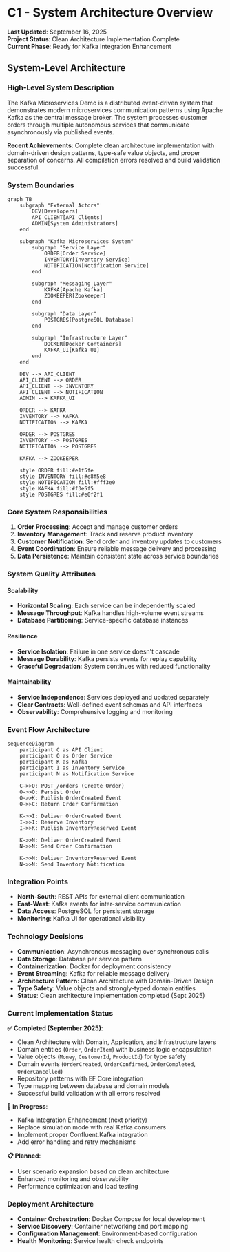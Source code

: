 # C1 - System Architecture Overview

**Last Updated**: September 16, 2025  
**Project Status**: Clean Architecture Implementation Complete  
**Current Phase**: Ready for Kafka Integration Enhancement

## System-Level Architecture

### High-Level System Description

The Kafka Microservices Demo is a distributed event-driven system that demonstrates modern microservices communication patterns using Apache Kafka as the central message broker. The system processes customer orders through multiple autonomous services that communicate asynchronously via published events.

**Recent Achievements**: Complete clean architecture implementation with domain-driven design patterns, type-safe value objects, and proper separation of concerns. All compilation errors resolved and build validation successful.

### System Boundaries

```mermaid
graph TB
    subgraph "External Actors"
        DEV[Developers]
        API_CLIENT[API Clients]
        ADMIN[System Administrators]
    end
    
    subgraph "Kafka Microservices System"
        subgraph "Service Layer"
            ORDER[Order Service]
            INVENTORY[Inventory Service] 
            NOTIFICATION[Notification Service]
        end
        
        subgraph "Messaging Layer"
            KAFKA[Apache Kafka]
            ZOOKEEPER[Zookeeper]
        end
        
        subgraph "Data Layer"
            POSTGRES[PostgreSQL Database]
        end
        
        subgraph "Infrastructure Layer"
            DOCKER[Docker Containers]
            KAFKA_UI[Kafka UI]
        end
    end
    
    DEV --> API_CLIENT
    API_CLIENT --> ORDER
    API_CLIENT --> INVENTORY
    API_CLIENT --> NOTIFICATION
    ADMIN --> KAFKA_UI
    
    ORDER --> KAFKA
    INVENTORY --> KAFKA
    NOTIFICATION --> KAFKA
    
    ORDER --> POSTGRES
    INVENTORY --> POSTGRES
    NOTIFICATION --> POSTGRES
    
    KAFKA --> ZOOKEEPER
    
    style ORDER fill:#e1f5fe
    style INVENTORY fill:#e8f5e8
    style NOTIFICATION fill:#fff3e0
    style KAFKA fill:#f3e5f5
    style POSTGRES fill:#e0f2f1
```

### Core System Responsibilities

1. **Order Processing**: Accept and manage customer orders
2. **Inventory Management**: Track and reserve product inventory
3. **Customer Notification**: Send order and inventory updates to customers
4. **Event Coordination**: Ensure reliable message delivery and processing
5. **Data Persistence**: Maintain consistent state across service boundaries

### System Quality Attributes

#### Scalability

- **Horizontal Scaling**: Each service can be independently scaled
- **Message Throughput**: Kafka handles high-volume event streams
- **Database Partitioning**: Service-specific database instances

#### Resilience

- **Service Isolation**: Failure in one service doesn't cascade
- **Message Durability**: Kafka persists events for replay capability
- **Graceful Degradation**: System continues with reduced functionality

#### Maintainability

- **Service Independence**: Services deployed and updated separately
- **Clear Contracts**: Well-defined event schemas and API interfaces
- **Observability**: Comprehensive logging and monitoring

### Event Flow Architecture

```mermaid
sequenceDiagram
    participant C as API Client
    participant O as Order Service
    participant K as Kafka
    participant I as Inventory Service
    participant N as Notification Service
    
    C->>O: POST /orders (Create Order)
    O->>O: Persist Order
    O->>K: Publish OrderCreated Event
    O->>C: Return Order Confirmation
    
    K->>I: Deliver OrderCreated Event
    I->>I: Reserve Inventory
    I->>K: Publish InventoryReserved Event
    
    K->>N: Deliver OrderCreated Event
    N->>N: Send Order Confirmation
    
    K->>N: Deliver InventoryReserved Event
    N->>N: Send Inventory Notification
```

### Integration Points

- **North-South**: REST APIs for external client communication
- **East-West**: Kafka events for inter-service communication
- **Data Access**: PostgreSQL for persistent storage
- **Monitoring**: Kafka UI for operational visibility

### Technology Decisions

- **Communication**: Asynchronous messaging over synchronous calls
- **Data Storage**: Database per service pattern
- **Containerization**: Docker for deployment consistency
- **Event Streaming**: Kafka for reliable message delivery
- **Architecture Pattern**: Clean Architecture with Domain-Driven Design
- **Type Safety**: Value objects and strongly-typed domain entities
- **Status**: Clean architecture implementation completed (Sept 2025)

### Current Implementation Status

**✅ Completed (September 2025)**:

- Clean Architecture with Domain, Application, and Infrastructure layers
- Domain entities (`Order`, `OrderItem`) with business logic encapsulation
- Value objects (`Money`, `CustomerId`, `ProductId`) for type safety
- Domain events (`OrderCreated`, `OrderConfirmed`, `OrderCompleted`, `OrderCancelled`)
- Repository patterns with EF Core integration
- Type mapping between database and domain models
- Successful build validation with all errors resolved

**🔄 In Progress**:

- Kafka Integration Enhancement (next priority)
- Replace simulation mode with real Kafka consumers
- Implement proper Confluent.Kafka integration
- Add error handling and retry mechanisms

**📋 Planned**:

- User scenario expansion based on clean architecture
- Enhanced monitoring and observability
- Performance optimization and load testing

### Deployment Architecture

- **Container Orchestration**: Docker Compose for local development
- **Service Discovery**: Container networking and port mapping
- **Configuration Management**: Environment-based configuration
- **Health Monitoring**: Service health check endpoints
